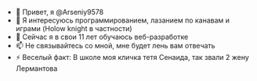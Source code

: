 - 👋 Привет, я @Arseniy9578
- 👀 Я интересуюсь программированием, лазанием по канавам и играми (Holow knight в частности)
- 🌱 Сейчас я в свои 11 лет обучаюсь веб-разработке
- 📫 Не связывайтесь со мной, мне будет лень вам отвечать
- ⚡ Веселый факт: В школе моя кличка тетя Сенаида, так звали 2 жену Лермантова
